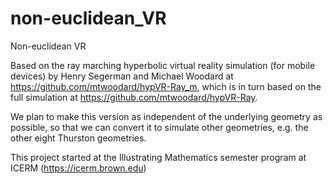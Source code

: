 # non-euclidean_VR

Non-euclidean VR

Based on the ray marching hyperbolic virtual reality simulation (for mobile devices) by Henry Segerman and Michael Woodard at https://github.com/mtwoodard/hypVR-Ray_m,
which is in turn based on the full simulation at https://github.com/mtwoodard/hypVR-Ray. 

We plan to make this version as independent of the underlying geometry as possible, so that we can convert it to simulate other geometries, e.g. the other eight Thurston geometries.

This project started at the Illustrating Mathematics semester program at ICERM (https://icerm.brown.edu)
